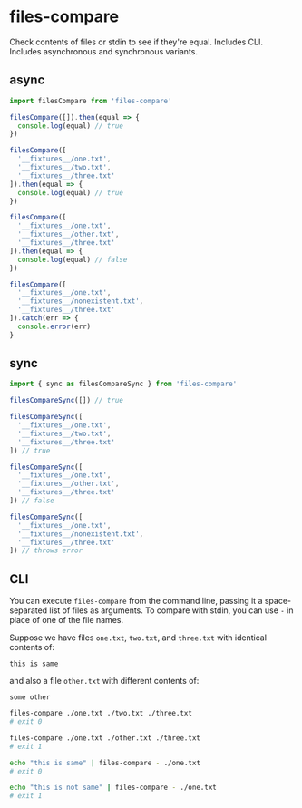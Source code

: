 # files-compare

Check contents of files or stdin to see if they're equal. Includes CLI.
Includes asynchronous and synchronous variants.

## async

```js
import filesCompare from 'files-compare'

filesCompare([]).then(equal => {
  console.log(equal) // true
})

filesCompare([
  '__fixtures__/one.txt',
  '__fixtures__/two.txt',
  '__fixtures__/three.txt'
]).then(equal => {
  console.log(equal) // true
})

filesCompare([
  '__fixtures__/one.txt',
  '__fixtures__/other.txt',
  '__fixtures__/three.txt'
]).then(equal => {
  console.log(equal) // false
})

filesCompare([
  '__fixtures__/one.txt',
  '__fixtures__/nonexistent.txt',
  '__fixtures__/three.txt'
]).catch(err => {
  console.error(err)
}
```

## sync

```js
import { sync as filesCompareSync } from 'files-compare'

filesCompareSync([]) // true

filesCompareSync([
  '__fixtures__/one.txt',
  '__fixtures__/two.txt',
  '__fixtures__/three.txt'
]) // true

filesCompareSync([
  '__fixtures__/one.txt',
  '__fixtures__/other.txt',
  '__fixtures__/three.txt'
]) // false

filesCompareSync([
  '__fixtures__/one.txt',
  '__fixtures__/nonexistent.txt',
  '__fixtures__/three.txt'
]) // throws error
```

## CLI

You can execute `files-compare` from the command line, passing it a space-separated list of files as arguments. To compare with stdin, you can use `-` in place of one of the file names.

Suppose we have files `one.txt`, `two.txt`, and `three.txt` with identical contents of:
```
this is same
```
and also a file `other.txt` with different contents of:
```
some other
```

```sh
files-compare ./one.txt ./two.txt ./three.txt
# exit 0

files-compare ./one.txt ./other.txt ./three.txt
# exit 1

echo "this is same" | files-compare - ./one.txt
# exit 0

echo "this is not same" | files-compare - ./one.txt
# exit 1
```
